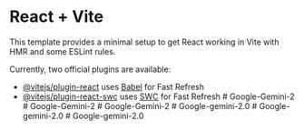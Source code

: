 # React + Vite

This template provides a minimal setup to get React working in Vite with HMR and some ESLint rules.

Currently, two official plugins are available:

- [@vitejs/plugin-react](https://github.com/vitejs/vite-plugin-react/blob/main/packages/plugin-react/README.md) uses [Babel](https://babeljs.io/) for Fast Refresh
- [@vitejs/plugin-react-swc](https://github.com/vitejs/vite-plugin-react-swc) uses [SWC](https://swc.rs/) for Fast Refresh
#   G o o g l e - G e m i n i - 2  
 #   G o o g l e - G e m i n i - 2  
 #   G o o g l e - G e m i n i - 2  
 #   G o o g l e - g e m i n i - 2 . 0  
 #   G o o g l e - g e m i n i - 2 . 0  
 #   G o o g l e - g e m i n i - 2 . 0  
 